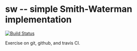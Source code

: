 
# sw -- simple Smith-Waterman implementation

[![Build Status](https://travis-ci.org/ocxtal/sw.svg?branch=master)](https://travis-ci.org/ocxtal/sw)

Exercise on git, github, and travis CI.

